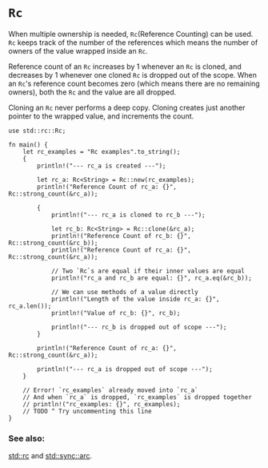 # `Rc`

When multiple ownership is needed, `Rc`(Reference Counting) can be used. `Rc` keeps track of the number of the references which means the number of owners of the value wrapped inside an `Rc`. 

Reference count of an `Rc` increases by 1 whenever an `Rc` is cloned, and decreases by 1 whenever one cloned `Rc` is dropped out of the scope. When an `Rc`'s reference count becomes zero (which means there are no remaining owners), both the `Rc` and the value are all dropped. 

Cloning an `Rc` never performs a deep copy. Cloning creates just another pointer to the wrapped value, and increments the count.

```rust,editable
use std::rc::Rc;

fn main() {
    let rc_examples = "Rc examples".to_string();
    {
        println!("--- rc_a is created ---");
        
        let rc_a: Rc<String> = Rc::new(rc_examples);
        println!("Reference Count of rc_a: {}", Rc::strong_count(&rc_a));
        
        {
            println!("--- rc_a is cloned to rc_b ---");
            
            let rc_b: Rc<String> = Rc::clone(&rc_a);
            println!("Reference Count of rc_b: {}", Rc::strong_count(&rc_b));
            println!("Reference Count of rc_a: {}", Rc::strong_count(&rc_a));
            
            // Two `Rc`s are equal if their inner values are equal
            println!("rc_a and rc_b are equal: {}", rc_a.eq(&rc_b));
            
            // We can use methods of a value directly
            println!("Length of the value inside rc_a: {}", rc_a.len());
            println!("Value of rc_b: {}", rc_b);
            
            println!("--- rc_b is dropped out of scope ---");
        }
        
        println!("Reference Count of rc_a: {}", Rc::strong_count(&rc_a));
        
        println!("--- rc_a is dropped out of scope ---");
    }
    
    // Error! `rc_examples` already moved into `rc_a`
    // And when `rc_a` is dropped, `rc_examples` is dropped together
    // println!("rc_examples: {}", rc_examples);
    // TODO ^ Try uncommenting this line
}
```

### See also:

[std::rc][1] and [std::sync::arc][2].

[1]: https://doc.rust-lang.org/std/rc/index.html
[2]: https://doc.rust-lang.org/std/sync/struct.Arc.html
